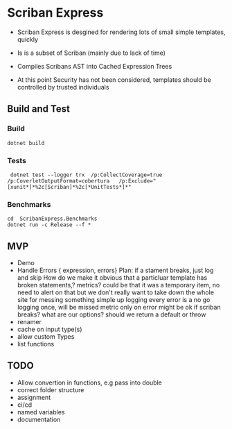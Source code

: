 # Scriban Express

* Scriban Express is desgined for rendering lots of small simple templates, quickly
* Is is a subset of Scriban (mainly due to lack of time)
* Compiles Scribans AST into Cached Expression Trees

* At this point Security has not been considered, templates should be controlled by trusted individuals

## Build and Test

### Build

```pwsh
dotnet build
```

### Tests

```pwsh
 dotnet test --logger trx  /p:CollectCoverage=true /p:CoverletOutputFormat=cobertura   /p:Exclude="[xunit*]*%2c[Scriban]*%2c[*UnitTests*]*"
```

### Benchmarks

 ```pwsh
 cd  ScribanExpress.Benchmarks
 dotnet run -c Release --f *
 ```

 ## MVP
 * Demo
 * Handle Errors { expression, errors}
	Plan:	if a stament breaks, just log and skip
			How do we make it obvious that a particluar template has broken statements,? metrics?
					could be that it was a temporary item, no need to alert on that
					but we don't really want to take down the whole site for messing something simple up
					logging every error is a no go
					logging once, will be missed
					metric only on error might be ok
			if scriban breaks? 
				what are our options? should we return a default or throw
 * renamer
 * cache on input type(s)
 * allow custom Types
 * list functions

 ## TODO
 * Allow convertion in functions, e.g pass into double
 * correct folder structure
 * assignment
 * ci/cd
 * named variables
 * documentation
